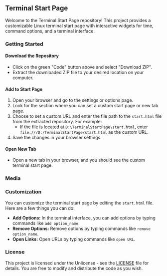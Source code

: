 ## Terminal Start Page

Welcome to the Terminal Start Page repository! This project provides a customizable Linux terminal start page with interactive widgets for time, command options, and a terminal interface.

### **Getting Started**

#### Download the Repository
- Click on the green "Code" button above and select "Download ZIP".
- Extract the downloaded ZIP file to your desired location on your computer.

#### Add to Start Page
1. Open your browser and go to the settings or options page.
2. Look for the section where you can set a custom start page or new tab page.
3. Choose to set a custom URL and enter the file path to the `start.html` file from the extracted repository. For example:
   - If the file is located at `D:\TerminalStartPage\start.html`, enter `file:///D:/TerminalStartPage/start.html` as the custom URL.
4. Save the changes in your browser settings.

#### Open New Tab
- Open a new tab in your browser, and you should see the custom terminal start page.

### Media


### **Customization**

You can customize the terminal start page by editing the `start.html` file. Here are a few things you can do:

- **Add Options:** In the terminal interface, you can add options by typing commands like `add option_name`.
- **Remove Options:** Remove options by typing commands like `remove option_name`.
- **Open Links:** Open URLs by typing commands like `open URL`.

### **License**

This project is licensed under the Unlicense - see the [LICENSE](LICENSE) file for details. You are free to modify and distribute the code as you wish.
